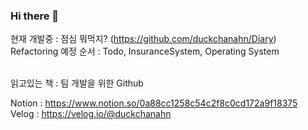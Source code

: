 

### Hi there 👋

현재 개발중 : 점심 뭐먹지? (https://github.com/duckchanahn/Diary) <br>
Refactoring 예정 순서 : Todo, InsuranceSystem, Operating System <br>

<br>
읽고있는 책 : 팀 개발을 위한 Github
<br>

Notion : https://www.notion.so/0a88cc1258c54c2f8c0cd172a9f18375 <br>
Velog : https://velog.io/@duckchanahn

<!--
**duckchanahn/duckchanahn** is a ✨ _special_ ✨ repository because its `README.md` (this file) appears on your GitHub profile.
